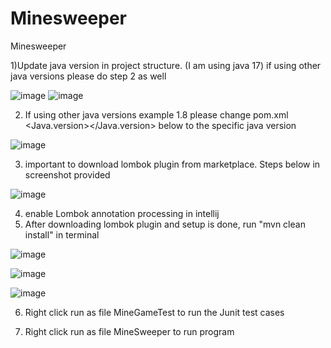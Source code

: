 # Minesweeper
Minesweeper

1)Update java version in project structure. (I am using java 17)   if using other java versions please do step 2 as well

![image](https://github.com/user-attachments/assets/251e511e-a453-4a67-bd3e-708f25c03954)
![image](https://github.com/user-attachments/assets/a9879871-cf01-44da-8971-308bc98467b8)


2) If using other java versions example 1.8 please change pom.xml <Java.version></Java.version> below to the specific java version

![image](https://github.com/user-attachments/assets/e29f7a8e-30b8-4e01-9285-6291b9a5cba2)

3) important to download lombok plugin from marketplace. Steps below in screenshot provided

![image](https://github.com/user-attachments/assets/bcb27e33-7503-4927-b7fa-f72d526394aa)


4) enable Lombok annotation processing in intellij
5) After downloading lombok plugin and setup is done, run "mvn clean install" in terminal
   
![image](https://github.com/user-attachments/assets/b7beb25a-90f7-4737-9f30-13af59e8a966)

![image](https://github.com/user-attachments/assets/93c72955-fcd7-4210-9d6e-6a85c990b58e)

![image](https://github.com/user-attachments/assets/5396489e-8301-4847-a29a-9b5bf374db87)

6) Right click run as file MineGameTest to run the Junit test cases

7) Right click run as file MineSweeper to run program
